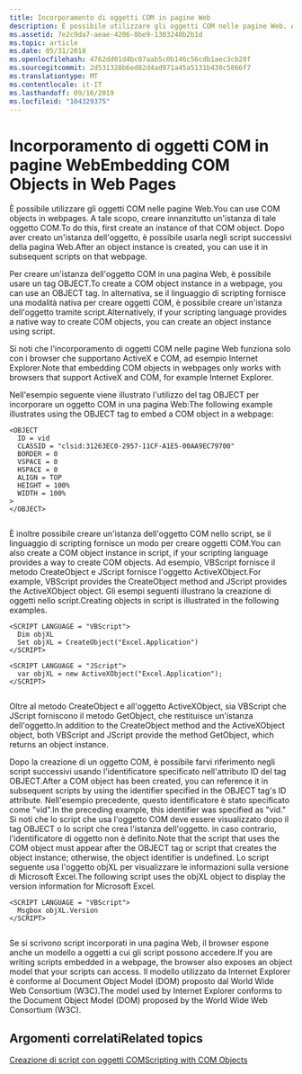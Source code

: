 ```yaml
---
title: Incorporamento di oggetti COM in pagine Web
description: È possibile utilizzare gli oggetti COM nelle pagine Web. A tale scopo, creare innanzitutto un'istanza di tale oggetto COM. Dopo aver creato un'istanza dell'oggetto, è possibile usarla negli script successivi della pagina Web.
ms.assetid: 7e2c9da7-aeae-4206-8be9-1303240b2b1d
ms.topic: article
ms.date: 05/31/2018
ms.openlocfilehash: 4762dd01d4bc07aab5c0b146c56cdb1aec3cb28f
ms.sourcegitcommit: 2d531328b6ed82d4ad971a45a5131b430c5866f7
ms.translationtype: MT
ms.contentlocale: it-IT
ms.lasthandoff: 09/16/2019
ms.locfileid: "104329375"
---
```

# <a name="embedding-com-objects-in-web-pages"></a><span data-ttu-id="e30e9-105">Incorporamento di oggetti COM in pagine Web</span><span class="sxs-lookup"><span data-stu-id="e30e9-105">Embedding COM Objects in Web Pages</span></span>

<span data-ttu-id="e30e9-106">È possibile utilizzare gli oggetti COM nelle pagine Web.</span><span class="sxs-lookup"><span data-stu-id="e30e9-106">You can use COM objects in webpages.</span></span> <span data-ttu-id="e30e9-107">A tale scopo, creare innanzitutto un'istanza di tale oggetto COM.</span><span class="sxs-lookup"><span data-stu-id="e30e9-107">To do this, first create an instance of that COM object.</span></span> <span data-ttu-id="e30e9-108">Dopo aver creato un'istanza dell'oggetto, è possibile usarla negli script successivi della pagina Web.</span><span class="sxs-lookup"><span data-stu-id="e30e9-108">After an object instance is created, you can use it in subsequent scripts on that webpage.</span></span>

<span data-ttu-id="e30e9-109">Per creare un'istanza dell'oggetto COM in una pagina Web, è possibile usare un tag OBJECT.</span><span class="sxs-lookup"><span data-stu-id="e30e9-109">To create a COM object instance in a webpage, you can use an OBJECT tag.</span></span> <span data-ttu-id="e30e9-110">In alternativa, se il linguaggio di scripting fornisce una modalità nativa per creare oggetti COM, è possibile creare un'istanza dell'oggetto tramite script.</span><span class="sxs-lookup"><span data-stu-id="e30e9-110">Alternatively, if your scripting language provides a native way to create COM objects, you can create an object instance using script.</span></span>

<span data-ttu-id="e30e9-111">Si noti che l'incorporamento di oggetti COM nelle pagine Web funziona solo con i browser che supportano ActiveX e COM, ad esempio Internet Explorer.</span><span class="sxs-lookup"><span data-stu-id="e30e9-111">Note that embedding COM objects in webpages only works with browsers that support ActiveX and COM, for example Internet Explorer.</span></span>

<span data-ttu-id="e30e9-112">Nell'esempio seguente viene illustrato l'utilizzo del tag OBJECT per incorporare un oggetto COM in una pagina Web:</span><span class="sxs-lookup"><span data-stu-id="e30e9-112">The following example illustrates using the OBJECT tag to embed a COM object in a webpage:</span></span>

``` syntax
<OBJECT 
  ID = vid 
  CLASSID = "clsid:31263EC0-2957-11CF-A1E5-00AA9EC79700" 
  BORDER = 0 
  VSPACE = 0 
  HSPACE = 0 
  ALIGN = TOP 
  HEIGHT = 100% 
  WIDTH = 100%
>
</OBJECT>
 
```

<span data-ttu-id="e30e9-113">È inoltre possibile creare un'istanza dell'oggetto COM nello script, se il linguaggio di scripting fornisce un modo per creare oggetti COM.</span><span class="sxs-lookup"><span data-stu-id="e30e9-113">You can also create a COM object instance in script, if your scripting language provides a way to create COM objects.</span></span> <span data-ttu-id="e30e9-114">Ad esempio, VBScript fornisce il metodo CreateObject e JScript fornisce l'oggetto ActiveXObject.</span><span class="sxs-lookup"><span data-stu-id="e30e9-114">For example, VBScript provides the CreateObject method and JScript provides the ActiveXObject object.</span></span> <span data-ttu-id="e30e9-115">Gli esempi seguenti illustrano la creazione di oggetti nello script.</span><span class="sxs-lookup"><span data-stu-id="e30e9-115">Creating objects in script is illustrated in the following examples.</span></span>

``` syntax
<SCRIPT LANGUAGE = "VBScript">
  Dim objXL
  Set objXL = CreateObject("Excel.Application")
</SCRIPT>
 
<SCRIPT LANGUAGE = "JScript">
  var objXL = new ActiveXObject("Excel.Application");
</SCRIPT>
 
```

<span data-ttu-id="e30e9-116">Oltre al metodo CreateObject e all'oggetto ActiveXObject, sia VBScript che JScript forniscono il metodo GetObject, che restituisce un'istanza dell'oggetto.</span><span class="sxs-lookup"><span data-stu-id="e30e9-116">In addition to the CreateObject method and the ActiveXObject object, both VBScript and JScript provide the method GetObject, which returns an object instance.</span></span>

<span data-ttu-id="e30e9-117">Dopo la creazione di un oggetto COM, è possibile farvi riferimento negli script successivi usando l'identificatore specificato nell'attributo ID del tag OBJECT.</span><span class="sxs-lookup"><span data-stu-id="e30e9-117">After a COM object has been created, you can reference it in subsequent scripts by using the identifier specified in the OBJECT tag's ID attribute.</span></span> <span data-ttu-id="e30e9-118">Nell'esempio precedente, questo identificatore è stato specificato come "vid".</span><span class="sxs-lookup"><span data-stu-id="e30e9-118">In the preceding example, this identifier was specified as "vid."</span></span> <span data-ttu-id="e30e9-119">Si noti che lo script che usa l'oggetto COM deve essere visualizzato dopo il tag OBJECT o lo script che crea l'istanza dell'oggetto. in caso contrario, l'identificatore di oggetto non è definito.</span><span class="sxs-lookup"><span data-stu-id="e30e9-119">Note that the script that uses the COM object must appear after the OBJECT tag or script that creates the object instance; otherwise, the object identifier is undefined.</span></span> <span data-ttu-id="e30e9-120">Lo script seguente usa l'oggetto objXL per visualizzare le informazioni sulla versione di Microsoft Excel.</span><span class="sxs-lookup"><span data-stu-id="e30e9-120">The following script uses the objXL object to display the version information for Microsoft Excel.</span></span>

``` syntax
<SCRIPT LANGUAGE = "VBScript">
  Msgbox objXL.Version
</SCRIPT>
 
```

<span data-ttu-id="e30e9-121">Se si scrivono script incorporati in una pagina Web, il browser espone anche un modello a oggetti a cui gli script possono accedere.</span><span class="sxs-lookup"><span data-stu-id="e30e9-121">If you are writing scripts embedded in a webpage, the browser also exposes an object model that your scripts can access.</span></span> <span data-ttu-id="e30e9-122">Il modello utilizzato da Internet Explorer è conforme al Document Object Model (DOM) proposto dal World Wide Web Consortium (W3C).</span><span class="sxs-lookup"><span data-stu-id="e30e9-122">The model used by Internet Explorer conforms to the Document Object Model (DOM) proposed by the World Wide Web Consortium (W3C).</span></span>

## <a name="related-topics"></a><span data-ttu-id="e30e9-123">Argomenti correlati</span><span class="sxs-lookup"><span data-stu-id="e30e9-123">Related topics</span></span>

<dl> <dt>

[<span data-ttu-id="e30e9-124">Creazione di script con oggetti COM</span><span class="sxs-lookup"><span data-stu-id="e30e9-124">Scripting with COM Objects</span></span>](scripting-with-com-objects.md)
</dt> </dl>

 

 




